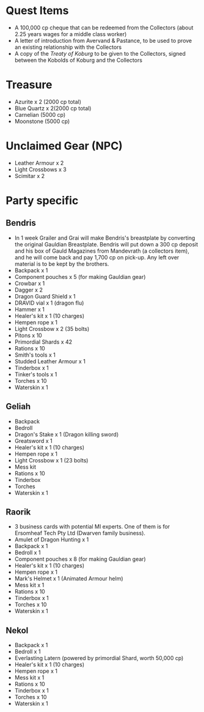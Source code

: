 # Quest Items

- A 100,000 cp cheque that can be redeemed from the Collectors (about 2.25 years wages for a middle class worker)
- A letter of introduction from Avervand & Pastance, to be used to prove an existing relationship with the Collectors
- A copy of the *Treaty of Koburg* to be given to the Collectors, signed between the Kobolds of Koburg and the Collectors

# Treasure

- Azurite x 2 (2000 cp total)
- Blue Quartz x 2(2000 cp total)
- Carnelian (5000 cp)
- Moonstone (5000 cp)

# Unclaimed Gear (NPC)

- Leather Armour x 2
- Light Crossbows x 3
- Scimitar x 2

# Party specific

## Bendris

- In 1 week Grailer and Grai will make Bendris's breastplate by converting the original Gauldian Breastplate. Bendris will put down a 300 cp deposit and his box of Gauld Magazines from Mandevrath (a collectors item), and he will come back and pay 1,700 cp on pick-up. Any left over material is to be kept by the brothers.
- Backpack x 1
- Component pouches x 5 (for making Gauldian gear)
- Crowbar x 1
- Dagger x 2
- Dragon Guard Shield x 1
- DRAVID vial x 1 (dragon flu)
- Hammer x 1
- Healer's kit x 1 (10 charges)
- Hempen rope x 1
- Light Crossbow x 2 (35 bolts)
- Pitons x 10
- Primordial Shards x 42
- Rations x 10
- Smith's tools x 1
- Studded Leather Armour x 1
- Tinderbox x 1
- Tinker's tools x 1
- Torches x 10
- Waterskin x 1

## Geliah

- Backpack
- Bedroll
- Dragon's Stake x 1 (Dragon killing sword)
- Greatsword x 1
- Healer's kit x 1 (10 charges)
- Hempen rope x 1
- Light Crossbow x 1 (23 bolts)
- Mess kit
- Rations x 10
- Tinderbox
- Torches
- Waterskin x 1

## Raorik

- 3 business cards with potential MI experts. One of them is for Ersomheaf Tech Pty Ltd (Dwarven family business).
- Amulet of Dragon Hunting x 1
- Backpack x 1
- Bedroll x 1
- Component pouches x 8 (for making Gauldian gear)
- Healer's kit x 1 (10 charges)
- Hempen rope x 1
- Mark's Helmet x 1 (Animated Armour helm)
- Mess kit x 1
- Rations x 10
- Tinderbox x 1
- Torches x 10
- Waterskin x 1

## Nekol

- Backpack x 1
- Bedroll x 1
- Everlasting Latern (powered by primordial Shard, worth 50,000 cp)
- Healer's kit x 1 (10 charges)
- Hempen rope x 1
- Mess kit x 1
- Rations x 10
- Tinderbox x 1
- Torches x 10
- Waterskin x 1